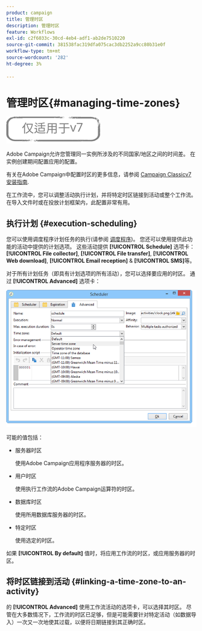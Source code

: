 ```yaml
---
product: campaign
title: 管理时区
description: 管理时区
feature: Workflows
exl-id: c2f6033c-30cd-4eb4-adf1-ab2de7510220
source-git-commit: 381538fac319dfa075cac3db2252a9cc80b31e0f
workflow-type: tm+mt
source-wordcount: '282'
ht-degree: 3%

---
```


# 管理时区{#managing-time-zones}

![](../../assets/v7-only.svg)

Adobe Campaign允许您管理同一实例所涉及的不同国家/地区之间的时间差。 在实例创建期间配置应用的配置。

有关在Adobe Campaign中配置时区的更多信息，请参阅 [Campaign Classicv7安装指南](../../installation/using/time-zone-management.md).

在工作流中，您可以调整活动执行计划，并将特定时区链接到活动或整个工作流。 在导入文件时或在投放计划框架内，此配置非常有用。

## 执行计划 {#execution-scheduling}

您可以使用调度程序计划任务的执行(请参阅 [调度程序](scheduler.md))。 您还可以使用提供此功能的活动中提供的计划选项。 这些活动提供 **[!UICONTROL Schedule]** 选项卡： **[!UICONTROL File collector]**, **[!UICONTROL File transfer]**, **[!UICONTROL Web download]**, **[!UICONTROL Email reception]** &amp; **[!UICONTROL SMS]**&#x200B;等。

对于所有计划任务（即具有计划选项的所有活动），您可以选择要应用的时区。 通过 **[!UICONTROL Advanced]** 选项卡：

![](assets/wf-timezone-in-a-box.png)

可能的值包括：

* 服务器时区

   使用Adobe Campaign应用程序服务器的时区。

* 用户时区

   使用执行工作流的Adobe Campaign运算符的时区。

* 数据库时区

   使用所用数据库服务器的时区。

* 特定时区

   使用选定的时区。

如果 **[!UICONTROL By default]** 值时，将应用工作流的时区，或应用服务器的时区。

## 将时区链接到活动 {#linking-a-time-zone-to-an-activity}

的 **[!UICONTROL Advanced]** 使用工作流活动的选项卡，可以选择其时区。 尽管在大多数情况下，工作流的时区已足够，但是可能需要针对特定活动（如数据导入）一次又一次地使其过载，以便将日期链接到其正确时区。
